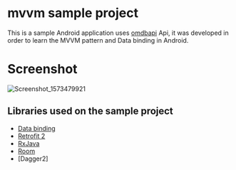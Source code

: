 # mvvm sample project

This is a sample Android application uses [omdbapi](http://www.omdbapi.com) Api, it was developed in order to learn the MVVM pattern and Data binding in Android.

# Screenshot

![Screenshot_1573479921](https://user-images.githubusercontent.com/35519598/68593539-ee77c700-04aa-11ea-970f-e9e2ba359c17.png)


Libraries used on the sample project
------------------------------------
* [Data binding](https://erikjhordan-rey.github.io/blog/2015/12/15/ANDROID-databinding-android.html)
* [Retrofit 2](http://square.github.io/retrofit/)
* [RxJava](https://github.com/ReactiveX/RxAndroid)
* [Room](https://developer.android.com/training/data-storage/room)
* [Dagger2]
